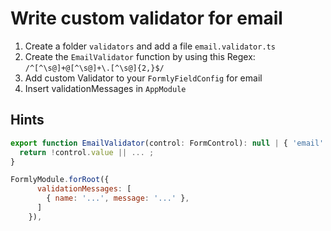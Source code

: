 # Write custom validator for email

1. Create a folder `validators` and add a file `email.validator.ts`
2. Create the `EmailValidator` function by using this Regex: `/^[^\s@]+@[^\s@]+\.[^\s@]{2,}$/`
3. Add custom Validator to your `FormlyFieldConfig` for email
4. Insert validationMessages in `AppModule`

## Hints

```javascript
export function EmailValidator(control: FormControl): null | { 'email': true } {
  return !control.value || ... ;
}
```

```javascript
FormlyModule.forRoot({
      validationMessages: [
        { name: '...', message: '...' },
      ]
    }),
```
